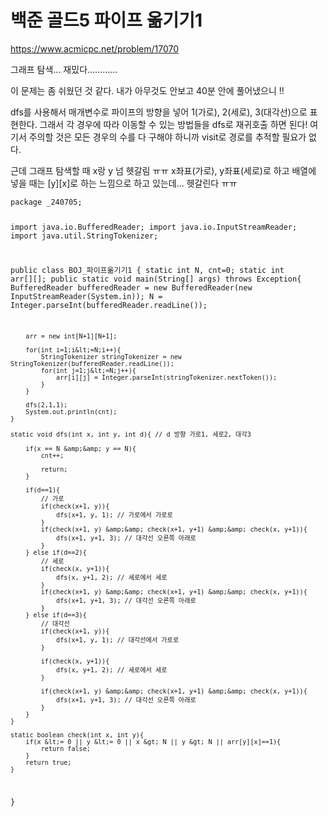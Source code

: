<h1 id="백준-골드5-파이프-옮기기1">백준 골드5 파이프 옮기기1</h1>
<p><a href="https://www.acmicpc.net/problem/17070">https://www.acmicpc.net/problem/17070</a>
<img alt="" src="https://velog.velcdn.com/images/jhh0830/post/37285f19-dc34-46ae-b2e0-fc6670597e24/image.png" /></p>
<p>그래프 탐색... 재밌다............</p>
<p>이 문제는 좀 쉬웠던 것 같다.
내가 아무것도 안보고 40분 안에 풀어냈으니 !!</p>
<p>dfs를 사용해서 매개변수로 파이프의 방향을 넣어 1(가로), 2(세로), 3(대각선)으로 표현한다.
그래서 각 경우에 따라 이동할 수 있는 방법들을 dfs로 재귀호출 하면 된다!
여기서 주의할 것은 모든 경우의 수를 다 구해야 하니까 visit로 경로를 추적할 필요가 없다.</p>
<p>근데 그래프 탐색할 때 x랑 y 넘 헷갈림 ㅠㅠ
x좌표(가로), y좌표(세로)로 하고 배열에 넣을 때는 [y][x]로 하는 느낌으로 하고 있는데...
헷갈린다 ㅠㅠ</p>
<pre><code class="language-java">package _240705;

import java.io.BufferedReader;
import java.io.InputStreamReader;
import java.util.StringTokenizer;

public class BOJ_파이프옮기기1 {
    static int N, cnt=0;
    static int arr[][];
    public static void main(String[] args) throws Exception{
        BufferedReader bufferedReader = new BufferedReader(new InputStreamReader(System.in));
        N = Integer.parseInt(bufferedReader.readLine());

        arr = new int[N+1][N+1];

        for(int i=1;i&lt;=N;i++){
            StringTokenizer stringTokenizer = new StringTokenizer(bufferedReader.readLine());
            for(int j=1;j&lt;=N;j++){
                arr[i][j] = Integer.parseInt(stringTokenizer.nextToken());
            }
        }

        dfs(2,1,1);
        System.out.println(cnt);
    }

    static void dfs(int x, int y, int d){ // d 방향 가로1, 세로2, 대각3

        if(x == N &amp;&amp; y == N){
            cnt++;

            return;
        }

        if(d==1){
            // 가로
            if(check(x+1, y)){
                dfs(x+1, y, 1); // 가로에서 가로로
            }
            if(check(x+1, y) &amp;&amp; check(x+1, y+1) &amp;&amp; check(x, y+1)){
                dfs(x+1, y+1, 3); // 대각선 오른쪽 아래로
            }
        } else if(d==2){
            // 세로
            if(check(x, y+1)){
                dfs(x, y+1, 2); // 세로에서 세로
            }
            if(check(x+1, y) &amp;&amp; check(x+1, y+1) &amp;&amp; check(x, y+1)){
                dfs(x+1, y+1, 3); // 대각선 오른쪽 아래로
            }
        } else if(d==3){
            // 대각선
            if(check(x+1, y)){
                dfs(x+1, y, 1); // 대각선에서 가로로
            }

            if(check(x, y+1)){
                dfs(x, y+1, 2); // 세로에서 세로
            }

            if(check(x+1, y) &amp;&amp; check(x+1, y+1) &amp;&amp; check(x, y+1)){
                dfs(x+1, y+1, 3); // 대각선 오른쪽 아래로
            }
        }
    }

    static boolean check(int x, int y){
        if(x &lt;= 0 || y &lt;= 0 || x &gt; N || y &gt; N || arr[y][x]==1){
            return false;
        }
        return true;
    }


}
</code></pre>